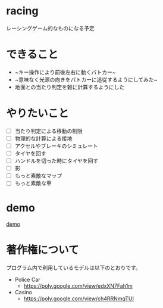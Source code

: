 # racing
レーシングゲーム的なものになる予定

# できること
* ~キー操作により前後左右に動くパトカー~
* ~意味なく光源の向きをパトカーに追従するようにしてみた~
* 地面との当たり判定を雑に計算するようにした

# やりたいこと
- [ ] 当たり判定による移動の制限
- [ ] 物理的な計算による接地
- [ ] アクセルやブレーキのシミュレート
- [ ] タイヤを回す
- [ ] ハンドルを切った時にタイヤを回す
- [ ] 影
- [ ] もっと素敵なマップ
- [ ] もっと素敵な車

# demo
[demo](https://naoki-tomita.github.io/racing/dist)

# 著作権について
プログラム内で利用しているモデルは以下のとおりです。

* Police Car
    * https://poly.google.com/view/edxXN7Fah1m
* Casino
    * https://poly.google.com/view/ch4RRNmqTUI
